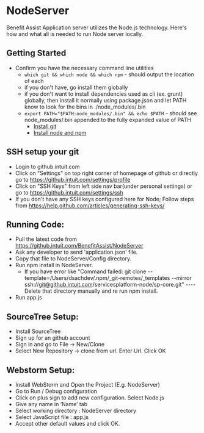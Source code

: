 NodeServer
==========

Benefit Assist Application server utilizes the Node.js technology. Here's how and what all is needed to run Node server locally.

## Getting Started
* Confirm you have the necessary command line utilities
  * `which git && which node && which npm` - should output the location of each
  * if you don't have, go install them globally
  * if you don't want to install dependencies used as cli (ex. grunt) globally, then install it normally using package.json and let PATH know to look for the bins in ./node_modules/.bin
  * `export PATH="$PATH:node_modules/.bin" && echo $PATH` - should see node_modules/.bin appended to the fully expanded value of PATH
    * [Install git](https://git-scm.com/book/en/v2/Getting-Started-Installing-Git#Installing-on-Mac)
    * [Install node and npm](https://nodejs.org/download/)

## SSH setup your git
* Login to github.intuit.com
* Click on "Settings" on top right corner of homepage of github or directly go to https://github.intuit.com/settings/profile
* Click on "SSH Keys" from left side nav bar(under personal settings) or go to https://github.intuit.com/settings/ssh
* If you don't have any SSH keys configured here for Node; Follow steps from https://help.github.com/articles/generating-ssh-keys/

## Running Code:
* Pull the latest code from https://github.intuit.com/BenefitAssist/NodeServer
* Ask any developer to send 'application.json' file.
* Copy that file to NodeServer/Config directory.
* Run npm install in NodeServer.
	* If you have error like "Command failed: git clone --template=/Users/dsachdev/.npm/_git-remotes/_templates --mirror ssh://git@github.intuit.com/servicesplatform-node/sp-core.git" ----  Delete that directory manually and re run npm install.
* Run app.js

## SourceTree Setup:
* Install SourceTree
* Sign up for an github account
* Sign in and go to File -> New/Clone
* Select New Repository -> clone from url. Enter Url. Click OK

## Webstorm Setup:
* Install WebStorm and Open the Project (E.g. NodeServer)
* Go to Run / Debug configuration
* Click on plus sign to add new configuration. Select Node.js
* Give any name in ‘Name’ tab
* Select working directory : NodeServer directory
* Select JavaScript file : app.js
* Accept other default values and click OK.


